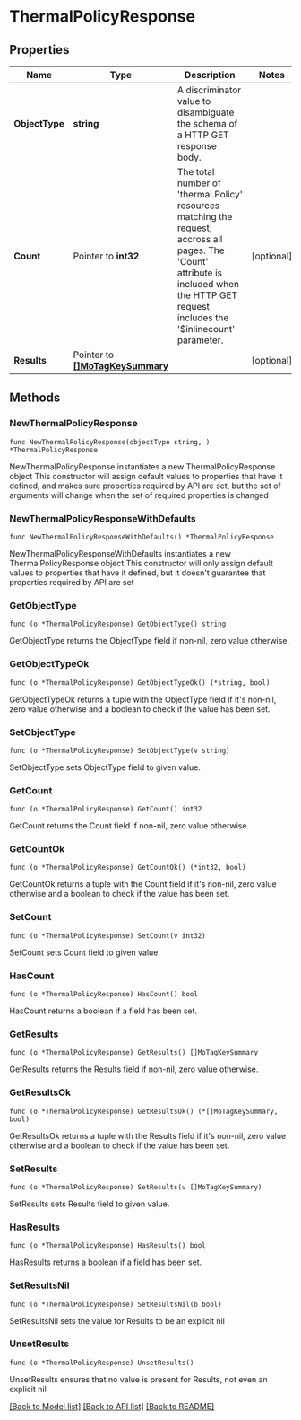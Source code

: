 # ThermalPolicyResponse

## Properties

Name | Type | Description | Notes
------------ | ------------- | ------------- | -------------
**ObjectType** | **string** | A discriminator value to disambiguate the schema of a HTTP GET response body. | 
**Count** | Pointer to **int32** | The total number of &#39;thermal.Policy&#39; resources matching the request, accross all pages. The &#39;Count&#39; attribute is included when the HTTP GET request includes the &#39;$inlinecount&#39; parameter. | [optional] 
**Results** | Pointer to [**[]MoTagKeySummary**](MoTagKeySummary.md) |  | [optional] 

## Methods

### NewThermalPolicyResponse

`func NewThermalPolicyResponse(objectType string, ) *ThermalPolicyResponse`

NewThermalPolicyResponse instantiates a new ThermalPolicyResponse object
This constructor will assign default values to properties that have it defined,
and makes sure properties required by API are set, but the set of arguments
will change when the set of required properties is changed

### NewThermalPolicyResponseWithDefaults

`func NewThermalPolicyResponseWithDefaults() *ThermalPolicyResponse`

NewThermalPolicyResponseWithDefaults instantiates a new ThermalPolicyResponse object
This constructor will only assign default values to properties that have it defined,
but it doesn't guarantee that properties required by API are set

### GetObjectType

`func (o *ThermalPolicyResponse) GetObjectType() string`

GetObjectType returns the ObjectType field if non-nil, zero value otherwise.

### GetObjectTypeOk

`func (o *ThermalPolicyResponse) GetObjectTypeOk() (*string, bool)`

GetObjectTypeOk returns a tuple with the ObjectType field if it's non-nil, zero value otherwise
and a boolean to check if the value has been set.

### SetObjectType

`func (o *ThermalPolicyResponse) SetObjectType(v string)`

SetObjectType sets ObjectType field to given value.


### GetCount

`func (o *ThermalPolicyResponse) GetCount() int32`

GetCount returns the Count field if non-nil, zero value otherwise.

### GetCountOk

`func (o *ThermalPolicyResponse) GetCountOk() (*int32, bool)`

GetCountOk returns a tuple with the Count field if it's non-nil, zero value otherwise
and a boolean to check if the value has been set.

### SetCount

`func (o *ThermalPolicyResponse) SetCount(v int32)`

SetCount sets Count field to given value.

### HasCount

`func (o *ThermalPolicyResponse) HasCount() bool`

HasCount returns a boolean if a field has been set.

### GetResults

`func (o *ThermalPolicyResponse) GetResults() []MoTagKeySummary`

GetResults returns the Results field if non-nil, zero value otherwise.

### GetResultsOk

`func (o *ThermalPolicyResponse) GetResultsOk() (*[]MoTagKeySummary, bool)`

GetResultsOk returns a tuple with the Results field if it's non-nil, zero value otherwise
and a boolean to check if the value has been set.

### SetResults

`func (o *ThermalPolicyResponse) SetResults(v []MoTagKeySummary)`

SetResults sets Results field to given value.

### HasResults

`func (o *ThermalPolicyResponse) HasResults() bool`

HasResults returns a boolean if a field has been set.

### SetResultsNil

`func (o *ThermalPolicyResponse) SetResultsNil(b bool)`

 SetResultsNil sets the value for Results to be an explicit nil

### UnsetResults
`func (o *ThermalPolicyResponse) UnsetResults()`

UnsetResults ensures that no value is present for Results, not even an explicit nil

[[Back to Model list]](../README.md#documentation-for-models) [[Back to API list]](../README.md#documentation-for-api-endpoints) [[Back to README]](../README.md)


